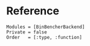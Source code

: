 # Reference
```@autodocs
Modules = [BinBencherBackend]
Private = false
Order   = [:type, :function]
```
